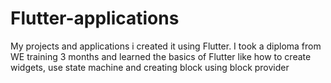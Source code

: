 # Flutter-applications
My projects and applications i created it using Flutter.
I took a diploma from WE training 3 months and learned the basics of Flutter like how to create widgets, use state machine and creating block using block provider
